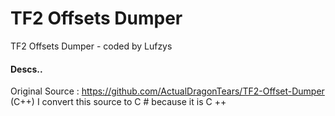 # TF2 Offsets Dumper
TF2 Offsets Dumper - coded by Lufzys
#### Descs..
Original Source : https://github.com/ActualDragonTears/TF2-Offset-Dumper (C++)
I convert this source to C # because it is C ++
